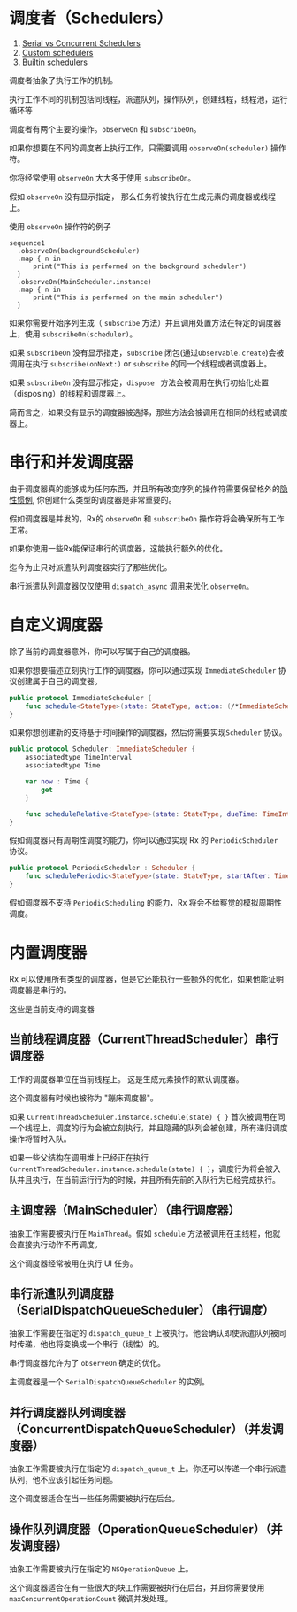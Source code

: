 调度者（Schedulers）
==========

1. [Serial vs Concurrent Schedulers](#serial-vs-concurrent-schedulers)
1. [Custom schedulers](#custom-schedulers)
1. [Builtin schedulers](#builtin-schedulers)

调度者抽象了执行工作的机制。

执行工作不同的机制包括同线程，派遣队列，操作队列，创建线程，线程池，运行循环等

调度者有两个主要的操作。`observeOn` 和 `subscribeOn`。

如果你想要在不同的调度者上执行工作，只需要调用 `observeOn(scheduler)` 操作符。

你将经常使用 `observeOn` 大大多于使用 `subscribeOn`。

假如 `observeOn` 没有显示指定， 那么任务将被执行在生成元素的调度器或线程上。

使用 `observeOn` 操作符的例子

```
sequence1
  .observeOn(backgroundScheduler)
  .map { n in
      print("This is performed on the background scheduler")
  }
  .observeOn(MainScheduler.instance)
  .map { n in
      print("This is performed on the main scheduler")
  }
```

如果你需要开始序列生成（ `subscribe` 方法）并且调用处置方法在特定的调度器上，使用 `subscribeOn(scheduler)`。

如果 `subscribeOn` 没有显示指定，`subscribe` 闭包(通过`Observable.create`)会被调用在执行 `subscribe(onNext:)` or `subscribe` 的同一个线程或者调度器上。

如果 `subscribeOn` 没有显示指定，`dispose ` 方法会被调用在执行初始化处置（disposing）的线程和调度器上。

简而言之，如果没有显示的调度器被选择，那些方法会被调用在相同的线程或调度器上。

# 串行和并发调度器

由于调度器真的能够成为任何东西，并且所有改变序列的操作符需要保留格外的[隐性惯例](GettingStarted.md#implicit-observable-guarantees), 你创建什么类型的调度器是非常重要的。

假如调度器是并发的，Rx的 `observeOn` 和 `subscribeOn` 操作符将会确保所有工作正常。

如果你使用一些Rx能保证串行的调度器，这能执行额外的优化。

迄今为止只对派遣队列调度器实行了那些优化。

串行派遣队列调度器仅仅使用 `dispatch_async` 调用来优化 `observeOn`。

# 自定义调度器

除了当前的调度器意外，你可以写属于自己的调度器。

如果你想要描述立刻执行工作的调度器，你可以通过实现 `ImmediateScheduler` 协议创建属于自己的调度器。

```swift
public protocol ImmediateScheduler {
    func schedule<StateType>(state: StateType, action: (/*ImmediateScheduler,*/ StateType) -> RxResult<Disposable>) -> RxResult<Disposable>
}
```

如果你想创建新的支持基于时间操作的调度器，然后你需要实现`Scheduler` 协议。

```swift
public protocol Scheduler: ImmediateScheduler {
    associatedtype TimeInterval
    associatedtype Time

    var now : Time {
        get
    }

    func scheduleRelative<StateType>(state: StateType, dueTime: TimeInterval, action: (StateType) -> RxResult<Disposable>) -> RxResult<Disposable>
}
```

假如调度器只有周期性调度的能力，你可以通过实现 Rx 的 `PeriodicScheduler` 协议。

```swift
public protocol PeriodicScheduler : Scheduler {
    func schedulePeriodic<StateType>(state: StateType, startAfter: TimeInterval, period: TimeInterval, action: (StateType) -> StateType) -> RxResult<Disposable>
}
```

假如调度器不支持 `PeriodicScheduling` 的能力，Rx 将会不给察觉的模拟周期性调度。

# 内置调度器

Rx 可以使用所有类型的调度器，但是它还能执行一些额外的优化，如果他能证明调度器是串行的。

这些是当前支持的调度器

## 当前线程调度器（CurrentThreadScheduler）串行调度器

工作的调度器单位在当前线程上。
这是生成元素操作的默认调度器。

这个调度器有时候也被称为 "蹦床调度器"。

如果 `CurrentThreadScheduler.instance.schedule(state) { }` 首次被调用在同一个线程上，调度的行为会被立刻执行，并且隐藏的队列会被创建，所有递归调度操作将暂时入队。

如果一些父结构在调用堆上已经正在执行 `CurrentThreadScheduler.instance.schedule(state) { }`，调度行为将会被入队并且执行，在当前运行行为的时候，并且所有先前的入队行为已经完成执行。

## 主调度器（MainScheduler）（串行调度器）

抽象工作需要被执行在 `MainThread`。假如 `schedule` 方法被调用在主线程，他就会直接执行动作不再调度。

这个调度器经常被用在执行 UI 任务。

## 串行派遣队列调度器（SerialDispatchQueueScheduler）（串行调度）

抽象工作需要在指定的 `dispatch_queue_t` 上被执行。他会确认即使派遣队列被同时传递，他也将变换成一个串行（线性）的。

串行调度器允许为了 `observeOn` 确定的优化。

主调度器是一个 `SerialDispatchQueueScheduler` 的实例。

## 并行调度器队列调度器（ConcurrentDispatchQueueScheduler）（并发调度器）

抽象工作需要被执行在指定的 `dispatch_queue_t` 上。你还可以传递一个串行派遣队列，他不应该引起任务问题。

这个调度器适合在当一些任务需要被执行在后台。

## 操作队列调度器（OperationQueueScheduler）（并发调度器）

抽象工作需要被执行在指定的 `NSOperationQueue` 上。

这个调度器适合在有一些很大的块工作需要被执行在后台，并且你需要使用 `maxConcurrentOperationCount` 微调并发处理。
